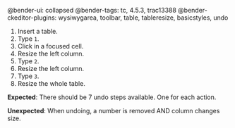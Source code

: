 @bender-ui: collapsed
@bender-tags: tc, 4.5.3, trac13388
@bender-ckeditor-plugins: wysiwygarea, toolbar, table, tableresize, basicstyles, undo

1. Insert a table.
2. Type `1`.
3. Click in a focused cell.
4. Resize the left column.
5. Type `2`.
6. Resize the left column.
7. Type `3`.
8. Resize the whole table.

**Expected**: There should be 7 undo steps available. One for each action.

**Unexpected**: When undoing, a number is removed AND column changes size.
